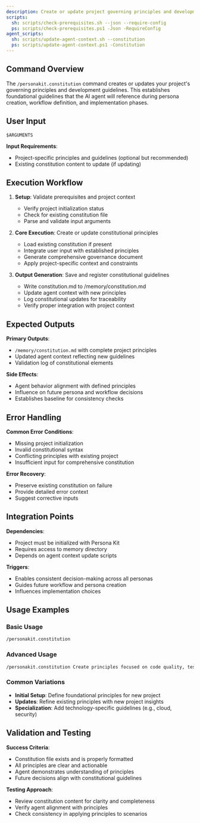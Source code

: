 ```yaml
---
description: Create or update project governing principles and development guidelines that will guide all subsequent development phases.
scripts:
  sh: scripts/check-prerequisites.sh --json --require-config
  ps: scripts/check-prerequisites.ps1 -Json -RequireConfig
agent_scripts:
  sh: scripts/update-agent-context.sh --constitution
  ps: scripts/update-agent-context.ps1 -Constitution
---
```


## Command Overview

The `/personakit.constitution` command creates or updates your project's governing principles and development guidelines. This establishes foundational guidelines that the AI agent will reference during persona creation, workflow definition, and implementation phases.

## User Input

```text
$ARGUMENTS
```

**Input Requirements**:
- Project-specific principles and guidelines (optional but recommended)
- Existing constitution content to update (if updating)

## Execution Workflow

1. **Setup**: Validate prerequisites and project context
   - Verify project initialization status
   - Check for existing constitution file
   - Parse and validate input arguments

2. **Core Execution**: Create or update constitutional principles
   - Load existing constitution if present
   - Integrate user input with established principles
   - Generate comprehensive governance document
   - Apply project-specific context and constraints

3. **Output Generation**: Save and register constitutional guidelines
   - Write constitution.md to /memory/constitution.md
   - Update agent context with new principles
   - Log constitutional updates for traceability
   - Verify proper integration with project context

## Expected Outputs

**Primary Outputs**:
- `/memory/constitution.md` with complete project principles
- Updated agent context reflecting new guidelines
- Validation log of constitutional elements

**Side Effects**:
- Agent behavior alignment with defined principles
- Influence on future persona and workflow decisions
- Establishes baseline for consistency checks

## Error Handling

**Common Error Conditions**:
- Missing project initialization
- Invalid constitutional syntax
- Conflicting principles with existing project
- Insufficient input for comprehensive constitution

**Error Recovery**:
- Preserve existing constitution on failure
- Provide detailed error context
- Suggest corrective inputs

## Integration Points

**Dependencies**:
- Project must be initialized with Persona Kit
- Requires access to memory directory
- Depends on agent context update scripts

**Triggers**:
- Enables consistent decision-making across all personas
- Guides future workflow and persona creation
- Influences implementation choices

## Usage Examples

### Basic Usage
```bash
/personakit.constitution
```

### Advanced Usage
```bash
/personakit.constitution Create principles focused on code quality, testing standards, user experience consistency, and performance requirements
```

### Common Variations
- **Initial Setup**: Define foundational principles for new project
- **Updates**: Refine existing principles with new project insights
- **Specialization**: Add technology-specific guidelines (e.g., cloud, security)

## Validation and Testing

**Success Criteria**:
- Constitution file exists and is properly formatted
- All principles are clear and actionable
- Agent demonstrates understanding of principles
- Future decisions align with constitutional guidelines

**Testing Approach**:
- Review constitution content for clarity and completeness
- Verify agent alignment with principles
- Check consistency in applying principles to scenarios
</content>